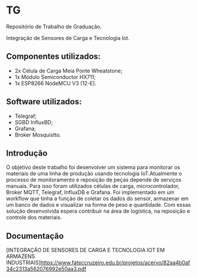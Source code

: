 # TG
Repositório de Trabalho de Graduação.

Integração de Sensores de Carga e Tecnologia Iot.

## Componentes utilizados:
- 2x Célula de Carga Meia Ponte Wheatstone;
- 1x Módulo Semiconductor HX711;
- 1x ESP8266 NodeMCU V3 (12-E).

## Software utilizados:
- Telegraf;
- SGBD InfluxBD;
- Grafana;
- Broker Mosquistto.

## Introdução
O objetivo deste trabalho foi desenvolver um sistema para monitorar os materiais de uma linha de produção usando 
tecnologia IoT.Atualmente o processo de monitoramento e reposição de peças depende de serviços manuais. Para isso
foram utilizados células de carga, microcontrolador, Broker MQTT, Telegraf, InfluxDB e Grafana. Foi implementado
em um workflow que tinha a função de coletar os dados do sensor, armazenar em um banco de dados e visualizar na 
forma de peso e quantidade. Com essas solução desenvolvida espera contribuir na área de logística, na reposição e
controle dos materiais.

## Documentação
[INTEGRAÇÃO DE SENSORES DE CARGA E TECNOLOGIA IOT EM 
ARMAZENS INDUSTRIAIS]https://www.fateccruzeiro.edu.br/projetos/acervo/82aa4b0af34c2313a562076992e50aa3.pdf
